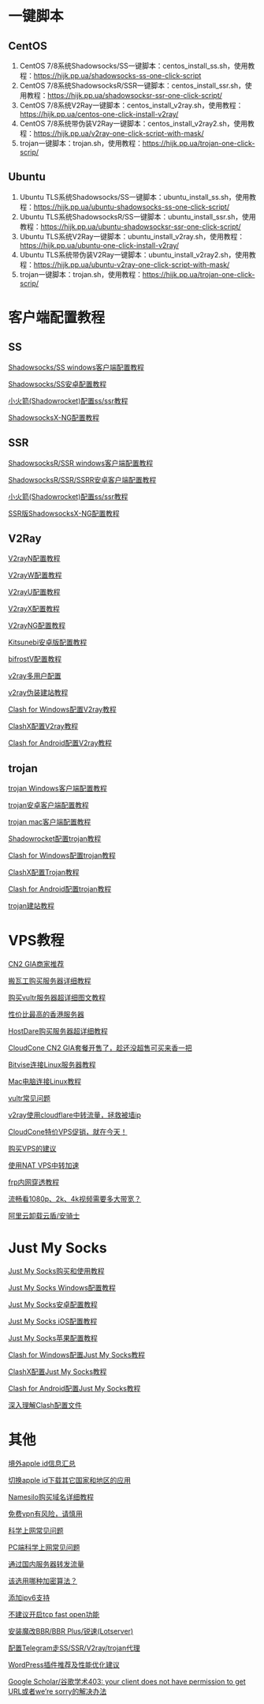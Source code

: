 # 一键脚本

## CentOS

1. CentOS 7/8系统Shadowsocks/SS一键脚本：centos_install_ss.sh，使用教程：<https://hijk.pp.ua/shadowsocks-ss-one-click-script>
2. CentOS 7/8系统ShadowsocksR/SSR一键脚本：centos_install_ssr.sh，使用教程：<https://hijk.pp.ua/shadowsocksr-ssr-one-click-script/>
3. CentOS 7/8系统V2Ray一键脚本：centos_install_v2ray.sh，使用教程：<https://hijk.pp.ua/centos-one-click-install-v2ray/>
4. CentOS 7/8系统带伪装V2Ray一键脚本：centos_install_v2ray2.sh，使用教程：<https://hijk.pp.ua/v2ray-one-click-script-with-mask/>
5. trojan一键脚本：trojan.sh，使用教程：<https://hijk.pp.ua/trojan-one-click-scrip/>

## Ubuntu

1. Ubuntu TLS系统Shadowsocks/SS一键脚本：ubuntu_install_ss.sh，使用教程：<https://hijk.pp.ua/ubuntu-shadowsocks-ss-one-click-script/>
2. Ubuntu TLS系统ShadowsocksR/SS一键脚本：ubuntu_install_ssr.sh，使用教程：<https://hijk.pp.ua/ubuntu-shadowsocksr-ssr-one-click-script/>
3. Ubuntu TLS系统V2Ray一键脚本：ubuntu_install_v2ray.sh，使用教程：<https://hijk.pp.ua/ubuntu-one-click-install-v2ray/>
4. Ubuntu TLS系统带伪装V2Ray一键脚本：ubuntu_install_v2ray2.sh，使用教程：<https://hijk.pp.ua/ubuntu-v2ray-one-click-script-with-mask/>
5. trojan一键脚本：trojan.sh，使用教程：<https://hijk.pp.ua/trojan-one-click-scrip/>

# 客户端配置教程

## SS

[Shadowsocks/SS windows客户端配置教程](https://hijk.pp.ua/shadowsocks-windows-client-config-tutorial/)

[Shadowsocks/SS安卓配置教程](https://hijk.pp.ua/shadowsocks-android-config-tutorial/)

[小火箭(Shadowrocket)配置ss/ssr教程](https://hijk.pp.ua/shadowrocket-config-shadowsocks-shadowsocksr-tutorial/)
 	
[ShadowsocksX-NG配置教程](https://hijk.pp.ua/shadowsocksx-ng-config-tutorial/)

## SSR

[ShadowsocksR/SSR windows客户端配置教程](https://hijk.pp.ua/shadowsocksr-ssr-windows-client-config-tutorial/)
 	
[ShadowsocksR/SSR/SSRR安卓客户端配置教程](https://hijk.pp.ua/shadowsocksr-ssr-ssrr-android-config-tutorial/)

[小火箭(Shadowrocket)配置ss/ssr教程](https://hijk.pp.ua/shadowrocket-config-shadowsocks-shadowsocksr-tutorial/)

[SSR版ShadowsocksX-NG配置教程](https://hijk.pp.ua/ssr-shadowsocksx-ng-config-tutorial/)

## V2Ray

[V2rayN配置教程](https://hijk.pp.ua/v2rayn-config-tutorial/)

[V2rayW配置教程](https://hijk.pp.ua/v2rayw-config-tutorial/)

[V2rayU配置教程](https://hijk.pp.ua/v2rayu-config-tutorial/)

[V2rayX配置教程](https://hijk.pp.ua/v2rayx-config-tutorial/)

[V2rayNG配置教程](https://hijk.pp.ua/v2rayng-config-tutorial/)

[Kitsunebi安卓版配置教程](https://hijk.pp.ua/kitsunebi-android-config-tutorial/)

[bifrostV配置教程](https://hijk.pp.ua/bifrostv-config-tutorial/)

[v2ray多用户配置](https://hijk.pp.ua/v2ray-multiple-users/)

[v2ray伪装建站教程](https://hijk.pp.ua/v2ray-mask-with-website/)

[Clash for Windows配置V2ray教程](https://hijk.pp.ua/clash-for-windows-v2ray-tutorial/)

[ClashX配置V2ray教程](https://hijk.pp.ua/clashx-config-v2ray-tutorial/)

[Clash for Android配置V2ray教程](https://hijk.pp.ua/clash-for-android-config-v2ray-tutorial/)

## trojan

[trojan Windows客户端配置教程](https://hijk.pp.ua/trojan-windows-client-tutorial/)

[trojan安卓客户端配置教程](https://hijk.pp.ua/trojan-android-client-config-tutorial/)

[trojan mac客户端配置教程](https://hijk.pp.ua/trojan-mac-client-config-tutorial/)

[Shadowrocket配置trojan教程](https://hijk.pp.ua/shadowrocket-config-trojan-tutorial/)

[Clash for Windows配置trojan教程](https://hijk.pp.ua/clash-for-windows-trojan-config/)

[ClashX配置Trojan教程](https://hijk.pp.ua/clashx-config-trojan-tutorial/)

[Clash for Android配置trojan教程](https://hijk.pp.ua/clash-for-android-config-trojan-tutorial/)

[trojan建站教程](https://hijk.pp.ua/build-website-with-trojan/)

# VPS教程

[CN2 GIA商家推荐](https://hijk.pp.ua/cn2-gia-merchants/)

[搬瓦工购买服务器详细教程](https://hijk.pp.ua/bandwagonghost-buy-vps-tutorial/)

[购买vultr服务器超详细图文教程](https://hijk.pp.ua/vultr-buy-vps-tutorial/)

[性价比最高的香港服务器](https://hijk.pp.ua/best-hongkong-vps/)

[HostDare购买服务器超详细教程](https://hijk.pp.ua/hostdare-buy-vps-tutorial/)

[CloudCone CN2 GIA套餐开售了，趁还没超售可买来香一把](https://hijk.pp.ua/cloudcone-cn2-gia-plans-on-sale/)

[Bitvise连接Linux服务器教程](https://hijk.pp.ua/bitvise-connect-linux-server-tutorial/)

[Mac电脑连接Linux教程](https://hijk.pp.ua/mac-connect-to-linux-tutorial/)

[vultr常见问题](hijk.pw/vultr-faq/)

[v2ray使用cloudflare中转流量，拯救被墙ip](https://hijk.pp.ua/use-cloudflare-unlock-blocked-ip/)

[CloudCone特价VPS促销，就在今天！](https://hijk.pp.ua/cloudcone-special-vps-offers/)

[购买VPS的建议](https://hijk.pp.ua/buy-vps-tips/)

[使用NAT VPS中转加速](https://hijk.pp.ua/use-nat-vps-forward-traffic/)

[frp内网穿透教程](https://hijk.pp.ua/frp-nat-tunnel-tutorial/)

[流畅看1080p、2k、4k视频需要多大带宽？](https://hijk.pp.ua/1080p-2k-4k-video-bandwidth-requirement/)

[阿里云卸载云盾/安骑士](https://hijk.pp.ua/uninstall-aliyun-dun/)

# Just My Socks

[Just My Socks购买和使用教程](https://hijk.pp.ua/just-my-socks-buy-and-use-tutorial/)

[Just My Socks Windows配置教程](https://hijk.pp.ua/just-my-socks-windows-config-tutorial/)

[Just My Socks安卓配置教程](https://hijk.pp.ua/just-my-socks-android-config-tutorial/)

[Just My Socks iOS配置教程](https://hijk.pp.ua/just-my-socks-ios-config-tutorial/)

[Just My Socks苹果配置教程](https://hijk.pp.ua/just-my-socks-mac-config-tutorial/)

[Clash for Windows配置Just My Socks教程](https://hijk.pp.ua/clash-for-windows-config-just-my-socks-tutorial/)

[ClashX配置Just My Socks教程](https://hijk.pp.ua/clashx-config-just-my-socks-tutorial/)

[Clash for Android配置Just My Socks教程](https://hijk.pp.ua/clash-for-android-config-just-my-socks-tutorial/)

[深入理解Clash配置文件](https://hijk.pp.ua/deep-in-clash-config-file/)

# 其他

[境外apple id信息汇总](https://hijk.pp.ua/external-apple-id-summary/)

[切换apple id下载其它国家和地区的应用](https://hijk.pp.ua/switch-appleid-to-download-app/)

[Namesilo购买域名详细教程](https://hijk.pp.ua/namesilo-buy-domain-tutorial/)

[免费vpn有风险，请慎用](https://hijk.pp.ua/be-careful-when-use-free-vpn/)

[科学上网常见问题](https://hijk.pp.ua/vpn-faq/)

[PC端科学上网常见问题](https://hijk.pp.ua/pc-vpn-problem-faq/)

[通过国内服务器转发流量](https://hijk.pp.ua/forward-traffic-via-internal-vps/)

[该选用哪种加密算法？](https://hijk.pp.ua/choose-crypto-method/)

[添加ipv6支持](https://hijk.pp.ua/add-ipv6-support/)

[不建议开启tcp fast open功能](https://hijk.pp.ua/donot-use-tcp-fast-open/)

[安装魔改BBR/BBR Plus/锐速(Lotserver)](https://hijk.pp.ua/install-bbr-plus-lotserver/)

[配置Telegram走SS/SSR/V2ray/trojan代理](https://hijk.pp.ua/pc-config-telegram-use-proxy/)

[WordPress插件推荐及性能优化建议](https://hijk.pp.ua/wordpress-plugin-recommand-and-mentions/)

[Google Scholar/谷歌学术403: your client does not have permission to get URL或者we’re sorry的解决办法](https://hijk.pp.ua/google-scholar-403-error-solution/)

